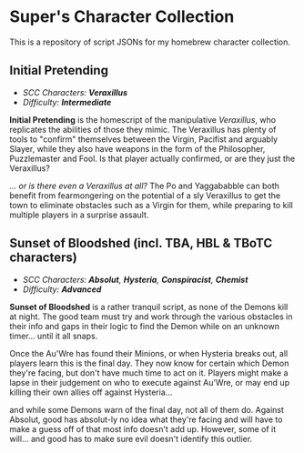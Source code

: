 # Super's Character Collection
This is a repository of script JSONs for my homebrew character collection.

## Initial Pretending
- *SCC Characters: **Veraxillus***
- *Difficulty: **Intermediate***

**Initial Pretending** is the homescript of the manipulative *Veraxillus*, who replicates the abilities of those they mimic. The Veraxillus has plenty of tools to "confirm" themselves between the Virgin, Pacifist and arguably Slayer, while they also have weapons in the form of the Philosopher, Puzzlemaster and Fool. Is that player actually confirmed, or are they just the Veraxillus?

*... or is there even a Veraxillus at all?* The Po and Yaggababble can both benefit from fearmongering on the potential of a sly Veraxillus to get the town to eliminate obstacles such as a Virgin for them, while preparing to kill multiple players in a surprise assault.


## Sunset of Bloodshed (incl. TBA, HBL & TBoTC characters)
- *SCC Characters: **Absolut**, **Hysteria**, **Conspiracist**, **Chemist***
- *Difficulty: **Advanced***

**Sunset of Bloodshed** is a rather tranquil script, as none of the Demons kill at night. The good team must try and work through the various obstacles in their info and gaps in their logic to find the Demon while on an unknown timer... until it all snaps. 

Once the Au'Wre has found their Minions, or when Hysteria breaks out, all players learn this is the final day. They now know for certain which Demon they're facing, but don't have much time to act on it. Players might make a lapse in their judgement on who to execute against Au'Wre, or may end up killing their own allies off against Hysteria...

and while some Demons warn of the final day, not all of them do. Against Absolut, good has absolut-ly no idea what they're facing and will have to make a guess off of that most info doesn't add up. However, some of it will... and good has to make sure evil doesn't identify this outlier.
